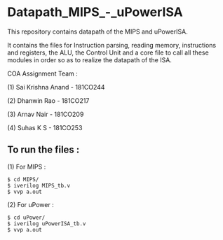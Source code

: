 # Datapath_MIPS_-_uPowerISA
This repository contains datapath of the MIPS and uPowerISA.

It contains the files for Instruction parsing, reading memory, instructions and registers, the ALU, the Control Unit and a core file to call all these modules in order so as to realize the datapath of the ISA.

COA Assignment Team : 

(1) Sai Krishna Anand - 181CO244

(2) Dhanwin Rao       - 181CO217

(3) Arnav Nair        - 181CO209

(4) Suhas K S         - 181CO253


## To run the files : 

(1) For MIPS : 

    $ cd MIPS/
    $ iverilog MIPS_tb.v
    $ vvp a.out

(2) For uPower : 

    $ cd uPower/
    $ iverilog uPowerISA_tb.v
    $ vvp a.out
